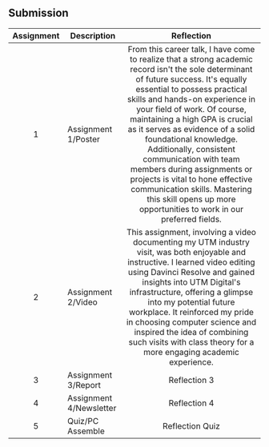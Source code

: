 ## Submission
| Assignment | Description  | Reflection |
| :-----: |  ------ | :-----: | 
| 1 | Assignment 1/Poster | From this career talk, I have come to realize that a strong academic record isn't the sole determinant of future success. It's equally essential to possess practical skills and hands-on experience in your field of work. Of course, maintaining a high GPA is crucial as it serves as evidence of a solid foundational knowledge. Additionally, consistent communication with team members during assignments or projects is vital to hone effective communication skills. Mastering this skill opens up more opportunities to work in our preferred fields. | 
| 2 | Assignment 2/Video | This assignment, involving a video documenting my UTM industry visit, was both enjoyable and instructive. I learned video editing using Davinci Resolve and gained insights into UTM Digital's infrastructure, offering a glimpse into my potential future workplace. It reinforced my pride in choosing computer science and inspired the idea of combining such visits with class theory for a more engaging academic experience. | 
| 3 | Assignment 3/Report | Reflection 3 | 
| 4 | Assignment 4/Newsletter | Reflection 4 |
| 5 | Quiz/PC Assemble | Reflection Quiz |
